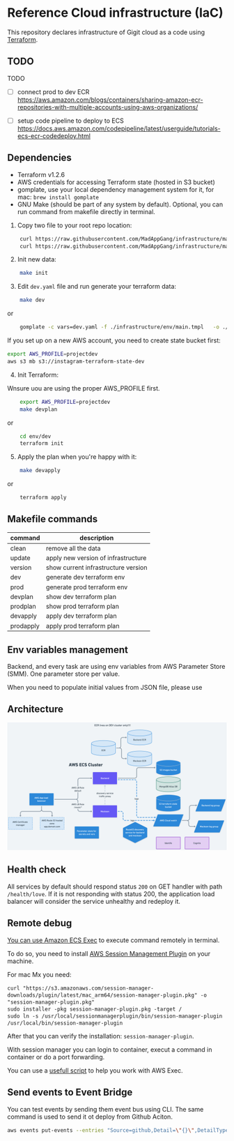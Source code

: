 # Reference Cloud infrastructure (IaC)

This repository declares infrastructure of Gigit cloud as a code using [Terraform](https://www.terraform.io/).

## TODO

TODO
 - [ ] connect prod to dev ECR https://aws.amazon.com/blogs/containers/sharing-amazon-ecr-repositories-with-multiple-accounts-using-aws-organizations/
 - [ ] setup code pipeline to deploy to ECS https://docs.aws.amazon.com/codepipeline/latest/userguide/tutorials-ecs-ecr-codedeploy.html


## Dependencies

- Terraform v1.2.6
- AWS credentials for accessing Terraform state (hosted in S3 bucket)
- gomplate, use your local dependency management system for it, for mac: `brew install gomplate`
- GNU Make (should be part of any system by default). Optional, you can run command from makefile directly in terminal.


1. Copy two file to your root repo location:

```bash
    curl https://raw.githubusercontent.com/MadAppGang/infrastructure/main/project/Makefile -o Makefile
    curl https://raw.githubusercontent.com/MadAppGang/infrastructure/main/project/dev.yaml -o dev.yaml
```

2. Init new data:
   
```bash
    make init
```
   

3. Edit `dev.yaml` file and run generate your terraform data:

```bash
    make dev
```

or 

```sh
    gomplate -c vars=dev.yaml -f ./infrastructure/env/main.tmpl   -o ./env/dev/main.tf
```

If you set up on a new AWS account, you need to create state bucket first:

```bash
export AWS_PROFILE=projectdev
aws s3 mb s3://instagram-terraform-state-dev
```

4. Init Terraform:

Wnsure uou are using the proper AWS_PROFILE first.

```bash
    export AWS_PROFILE=projectdev
    make devplan
```

or

```sh
    cd env/dev
    terraform init
```

5. Apply the plan when you're happy with it:


```bash
    make devapply
```

or

```bash
    terraform apply
```

## Makefile commands

| command | description |
| ---- | ------ |
| clean | remove all the data |
| update | apply new version of infrastructure |
| version | show current infrastructure version |
| dev | generate dev terraform env |
| prod | generate prod terraform env |
| devplan | show dev terraform plan |
| prodplan | show prod terraform plan |
| devapply | apply dev terraform plan | 
| prodapply | apply prod terraform plan |

## Env variables management
Backend, and every task are using env variables from AWS Parameter Store (SMM). One parameter store per value.

When you need to populate initial values from JSON file, please use 


## Architecture

![Architecture diagram](./docs/images/architecture.png)


## Health check

All services by default should respond status `200` on GET handler with path `/health/love`. If it is not responding with status 200, the application load balancer will consider the service unhealthy and redeploy it. 


## Remote debug

[You can use Amazon ECS Exec](https://docs.aws.amazon.com/AmazonECS/latest/developerguide/ecs-exec.html) to  execute command remotely in terminal.

To do so, you need to install [AWS Session Management Plugin](https://docs.aws.amazon.com/systems-manager/latest/userguide/session-manager-working-with-install-plugin.html#install-plugin-macos) on your machine.

For mac Mx you  need:

```shell
curl "https://s3.amazonaws.com/session-manager-downloads/plugin/latest/mac_arm64/session-manager-plugin.pkg" -o "session-manager-plugin.pkg"
sudo installer -pkg session-manager-plugin.pkg -target /
sudo ln -s /usr/local/sessionmanagerplugin/bin/session-manager-plugin /usr/local/bin/session-manager-plugin

```

After that you can verify the installation: `session-manager-plugin`.

With session manager you can login to container, execut a command in container or do a port forwarding.

You can use a [usefull script](https://github.com/aws-containers/amazon-ecs-exec-checker) to help you work with AWS Exec.



## Send events to Event Bridge 

You can test events by sending them event bus using CLI. The same command is used to send it ot deploy from Github Aciton.

```bash
aws events put-events --entries "Source=github,Detail=\"{}\",DetailType=TESTING,EventBusName=default"
```